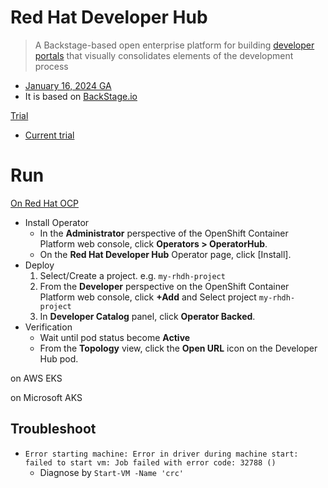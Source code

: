 # Red Hat Developer Hub

> A Backstage-based open enterprise platform for building [developer portals](https://www.redhat.com/en/topics/devops/what-is-an-internal-developer-platform) that visually consolidates elements of the development process

- [January 16, 2024 GA](https://www.redhat.com/en/about/press-releases/red-hat-developer-hub-now-generally-available)
- It is based on [BackStage.io](https://github.com/davidkhala/code-dev-collection/tree/main/backstage)

[Trial](https://www.redhat.com/en/technologies/cloud-computing/developer-hub/trial)
- [Current trial](https://www.redhat.com/en/technologies/cloud-computing/developer-hub/trial?trialid=660571f9dd2d8b4573277ad1&bypass=0)
# Run
[On Red Hat OCP](https://docs.redhat.com/en/documentation/red_hat_developer_hub/latest/html/installing_red_hat_developer_hub_on_openshift_container_platform/assembly-install-rhdh-ocp-operator)
- Install Operator
  - In the **Administrator** perspective of the OpenShift Container Platform web console, click **Operators > OperatorHub**.
  - On the **Red Hat Developer Hub** Operator page, click [Install].
- Deploy
  1. Select/Create a project. e.g. `my-rhdh-project`
  2. From the **Developer** perspective on the OpenShift Container Platform web console, click **+Add** and Select project `my-rhdh-project`
  3. In **Developer Catalog** panel, click **Operator Backed**.
- Verification
  - Wait until pod status become **Active**
  - From the **Topology** view, click the **Open URL** icon on the Developer Hub pod.

on AWS EKS

on Microsoft AKS

## Troubleshoot

- `Error starting machine: Error in driver during machine start: failed to start vm: Job failed with error code: 32788 ()`
  - Diagnose by `Start-VM -Name 'crc'`
